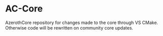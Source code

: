 # AC-Core
AzerothCore repository for changes made to the core through VS CMake. Otherwise code will be rewritten on community core updates.
